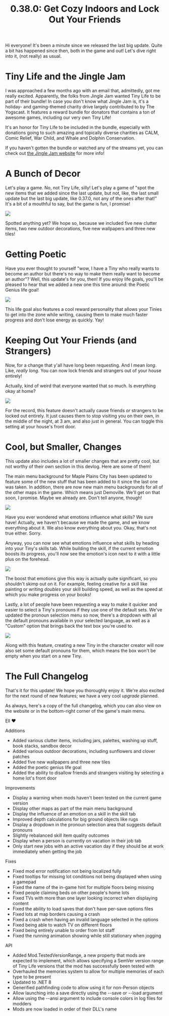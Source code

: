﻿---
title: "0.38.0: Get Cozy Indoors and Lock Out Your Friends"
tags: [Devlogs]
image: "23-12-06_12-34-28.png"
itch: "https://ellpeck.itch.io/tiny-life/devlog/646318/0380-get-cozy-indoors-and-lock-out-your-friends"
steam: "https://store.steampowered.com/news/app/1651490/view/3883855041905172042"
---

Hi everyone! It's been a minute since we released the last big update. Quite a bit has happened since then, both in the game and out! Let's dive right into it, (not really) as usual.

# Tiny Life and the Jingle Jam
I was approached a few months ago with an email that, admittedly, got me really excited. Apparently, the folks from Jingle Jam wanted Tiny Life to be part of their bundle! In case you don't know what Jingle Jam is, it's a holiday- and gaming-themed charity drive largely contributed to by The Yogscast. It features a reward bundle for donators that contains a ton of awesome games, including our very own Tiny Life!

It's an honor for Tiny Life to be included in the bundle, especially with donations going to such amazing and topically diverse charities as CALM, Comic Relief, War Child, and Whale and Dolphin Conservation.

If you haven't gotten the bundle or watched any of the streams yet, you can check out [the Jingle Jam website](https://www.jinglejam.co.uk/) for more info!

# A Bunch of Decor
Let's play a game. No, not Tiny Life, silly! Let's play a game of "spot the new items that we added since the last update, but not, like, the last small update but the last big update, like 0.37.0, not any of the ones after that!" It's a bit of a mouthful to say, but the game is fun, I promise!

![](23-12-06_12-34-28.png)

Spotted anything yet? We hope so, because we included five new clutter items, two new outdoor decorations, five new wallpapers and three new tiles!

# Getting Poetic
Have you ever thought to yourself "wow, I have a Tiny who really wants to become an author but there's no way to make them really want to become an author"? Well, this update's for you, then! If you enjoy life goals, you'll be pleased to hear that we added a new one this time around: the Poetic Genius life goal!

![](Tiny_Life_ADD6DHFOBC.png)

This life goal also features a cool reward personality that allows your Tinies to get into the zone while writing, causing them to make much faster progress and don't lose energy as quickly. Yay!

# Keeping Out Your Friends (and Strangers)
Now, for a change that y'all have long been requesting. And I mean *long*. Like, *really long*. You can now lock friends and strangers out of your house entirely!

Actually, kind of weird that everyone wanted that so much. Is everything okay at home?

![](Tiny_Life_ap3OazszB3.png)

For the record, this feature doesn't actually cause friends *or* strangers to be locked out entirely. It just causes them to stop visiting you on their own, in the middle of the night, at 3 am, and also just in general. You can toggle this setting at your house's front door.

# Cool, but Smaller, Changes
This update also includes a lot of smaller changes that are pretty cool, but not worthy of their own section in this devlog. Here are some of them!

The main menu background for Maple Plains City has been updated to feature some of the new stuff that has been added to it since the last one was taken. In addition, there are now new main menu backgrounds for all of the other maps in the game. Which means just Demoville. We'll get on that soon, I promise. Maybe we already are. Don't tell anyone, though!

![](Tiny_Life_tgh9lsYkIu.png)

Have you ever wondered what emotions influence what skills? We sure have! Actually, we haven't because we made the game, and we know everything about it. We also know everything about you. Okay, that's not true either. Sorry.

Anyway, you can now see what emotions influence what skills by heading into your Tiny's skills tab. While building the skill, if the current emotion boosts its progress, you'll now see the emotion's icon next to it with a little plus on the forehead.

![](Tiny_Life_Ui7zVpbr0d.png)

The boost that emotions give this way is actually quite significant, so you shouldn't skimp out on it. For example, feeling creative for a skill like painting or writing *doubles* your skill building speed, as well as the speed at which you make progress on your books!

Lastly, a lot of people have been requesting a way to make it quicker and easier to select a Tiny's pronouns if they use one of the default sets. We've updated the pronoun selection menu so now, there's a dropdown with all the default pronouns available in your selected language, as well as a "Custom" option that brings back the text box you're used to.

![](Tiny_Life_X5uFRj1qQQ.png)

Along with this feature, creating a new Tiny in the character creator will now also set some default pronouns for them, which means the box won't be empty when you start on a new Tiny.

# The Full Changelog
That's it for this update! We hope you thoroughly enjoy it. We're also excited for the next round of new features; we have a very cool *upgrade* planned.

As always, here's a copy of the full changelog, which you can also view on the website or in the bottom-right corner of the game's main menu.

Ell ❤️

Additions
- Added various clutter items, including jars, palettes, washing up stuff, book stacks, sandbox decor
- Added various outdoor decorations, including sunflowers and clover patches
- Added five new wallpapers and three new tiles
- Added the poetic genius life goal
- Added the ability to disallow friends and strangers visiting by selecting a home lot's front door

Improvements
- Display a warning when mods haven't been tested on the current game version
- Display other maps as part of the main menu background
- Display the influence of an emotion on a skill in the skill tab
- Improved depth calculations for big ground objects like rugs
- Display a dropdown in the pronoun selection area that suggests default pronouns
- Slightly rebalanced skill item quality outcomes
- Display when a person is currently on vacation in their job tab
- Only start new jobs with an active vacation day if they should be at work immediately when getting the job

Fixes
- Fixed mod error notification not being localized fully
- Fixed tooltips for missing lot conditions not being displayed when using a gamepad
- Fixed the name of the in-game hint for multiple floors being missing
- Fixed people claiming beds on other people's home lots
- Fixed TVs with more than one layer looking incorrect when displaying content
- Fixed the ability to load saves that don't have per-save options files
- Fixed lots at map borders causing a crash
- Fixed a crash when having an invalid language selected in the options
- Fixed being able to watch TV on different floors
- Fixed being entirely unable to order from lot staff
- Fixed the running animation showing while still stationary when jogging

API
- Added Mod.TestedVersionRange, a new property that mods are expected to implement, which allows specifying a SemVer version range of Tiny Life versions that the mod has successfully been tested with
- Overhauled the memories system to allow for multiple memories of each type to be present
- Updated to .NET 8
- Generified pathfinding code to allow using it for non-Person objects
- Allow launching into a save directly using the --save or --load argument
- Allow using the --ansi argument to include console colors in log files for modders
- Mods are now loaded in order of their DLL's name
